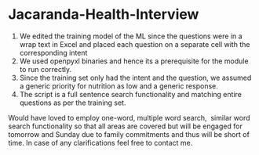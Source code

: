 # Jacaranda-Health-Interview

1) We edited the training model of the ML since the questions were in a wrap text in Excel and placed each question on a separate cell with the corresponding intent
2) We used openpyxl binaries and hence its a prerequisite for the module to run correctly.
3) Since the training set only had the intent and the question, we assumed a generic priority for nutrition as low and a generic response.
4) The script is a full sentence search functionality and matching entire questions as per the training set. 

Would have loved to employ one-word, multiple word search,  similar word search functionality so that all areas are covered but will be engaged for tomorrow and Sunday due to family commitments and thus will be short of time.
In case of any clarifications feel free to contact me.

